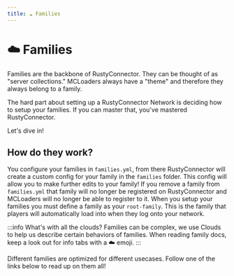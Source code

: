 ```yaml
---
title: ☁️ Families
---
```


# ☁️ Families

Families are the backbone of RustyConnector.
They can be thought of as "server collections." MCLoaders always have a "theme" and therefore they always belong to a family.

The hard part about setting up a RustyConnector Network is deciding how to setup your families. If you can master that, you've mastered RustyConnector.

Let's dive in!

## How do they work?
You configure your families in `families.yml`, from there RustyConnector will create a custom config for your family in the `families` folder. This config will allow you to make further edits to your family!
If you remove a family from `families.yml` that family will no longer be registered on RustyConnector and MCLoaders will no longer be able to register to it.
When you setup your families you must define a family as your `root-family`. This is the family that players will automatically load into when they log onto your network.

:::info What's with all the clouds?
Families can be complex, we use Clouds to help us describe certain behaviors of families.
When reading family docs, keep a look out for info tabs with a ☁️ emoji.
:::

Different families are optimized for different usecases. Follow one of the links below to read up on them all!